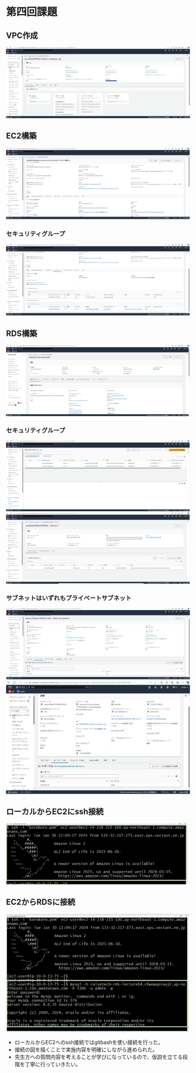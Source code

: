 # 第四回課題
## VPC作成
![VPC作成](image/lecture04_image/lecture04_VPC.png)  
## EC2構築
![EC2構築](image/lecture04_image/lecture04_EC2.png)  
### セキュリティグループ
![EC2セキュリティグループ](image/lecture04_image/lecture04_EC2-sg.png)  
## RDS構築
![RDS構築](image/lecture04_image/lecture04_RDS_1.png)  
### セキュリティグループ
![RDSセキュリティグループ1](image/lecture04_image/lecture04_RDS-sg1.png) 
![RDSセキュリティグループ2](image/lecture04_image/lecture04_RDS_sg2.png) 
### サブネットはいずれもプライベートサブネット
![RDSプライベートサブネット１](image/lecture04_image/lecture04_RDS_2.png)
![RDSプライベートサブネット２](image/lecture04_image/lecture04_RDS_3.png)  
## ローカルからEC2にssh接続
![ローカルからEC2にssh接続](image/lecture04_image/lecture04local-EC2.png)  
## EC2からRDSに接続
![EC2からRDSに接続](image/lecture04_image/lecture04_EC2-RDS.png)  
* ローカルからEC2へのssh接続ではgitbashを使い接続を行った。
* 接続の図を描くことで実施内容を明確にしながら進められた。
* 先生方への質問内容を考えることが学びになっているので、仮説を立てる段階を丁寧に行っていきたい。
